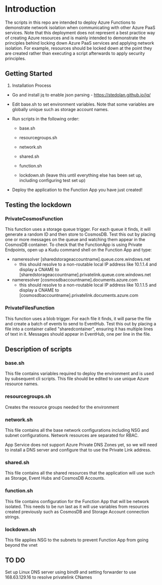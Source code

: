 # Introduction 

The scripts in this repo are intended to deploy Azure Functions to demonstrate network isolation when communicating with other Azure PaaS services.  Note that this deployment does not represent a best practice way of creating Azure resources and is mainly intended to demonstrate the principles behind locking down Azure PaaS services and applying network isolation.  For example, resources should be locked down at the point they are created rather than executing a script afterwards to apply security principles.

## Getting Started

1. Installation Process

- Go and install jq to enable json parsing - https://stedolan.github.io/jq/

- Edit base.sh to set environment variables.  Note that some variables are globally unique such as storage account names.
  
- Run scripts in the following order:

  - base.sh

  - resourcegroups.sh

  - network.sh

  - shared.sh

  - function.sh

  - lockdown.sh (leave this until everything else has been set up, including configuring test set up)

- Deploy the application to the Function App you have just created!


## Testing the lockdown

### PrivateCosmosFunction

This function uses a storage queue trigger.  For each queue it finds, it will generate a random ID and then store to CosmosDB.  Test this out by placing one or more messages on the queue and watching them appear in the CosmosDB container.  To check that the FunctionApp is using Private Endpoints, open up a Kudu command shell on the Function App and type:

- nameresolver [sharedstorageaccountname].queue.core.windows.net
  - this should resolve to a non-routable local IP address like 10.1.1.4 and display a CNAME to [sharedstorageaccountname].privatelink.queue.core.windows.net
- nameresolver [cosmosdbaccountname].documents.azure.com
  - this should resolve to a non-routable local IP address like 10.1.1.5 and display a CNAME to [cosmosdbaccountname].privatelink.documents.azure.com

### PrivateFilesFunction

This function uses a blob trigger.  For each file it finds, it will parse the file and create a batch of events to send to EventHub.  Test this out by placing a file into a container called "sharedcontainer", ensuring it has multiple lines of text in it.  Messages should appear in EventHub, one per line in the file.

## Description of scripts

### base.sh

This file contains variables required to deploy the environment and is used by subsequent cli scripts.  This file should be edited to use unique Azure resource names.  

### resourcegroups.sh

Creates the resource groups needed for the environment

### network.sh

This file contains all the base network configurations including NSG and subnet configurations. Network resources are separated for RBAC.

App Service does not support Azure Private DNS Zones yet, so we will need to install a DNS server and configure that to use the Private Link address.

### shared.sh

This file contains all the shared resources that the application will use such as Storage, Event Hubs and CosmosDB Accounts.

### function.sh

This file contains configuration for the Function App that will be network isolated.  This needs to be run last as it will use variables from resources created previously such as CosmosDB and Storage Account connection strings.

### lockdown.sh

This file applies NSG to the subnets to prevent Function App from going beyond the vnet

## TO DO

Set up Linux DNS server using bind9 and setting forwarder to use 168.63.129.16 to resolve privatelink CNames